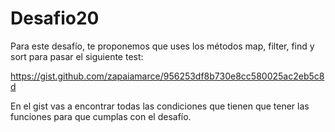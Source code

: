 # Desafio20
Para este desafío, te proponemos que uses los métodos map, filter, find y sort para pasar el siguiente test:

https://gist.github.com/zapaiamarce/956253df8b730e8cc580025ac2eb5c8d

En el gist vas a encontrar todas las condiciones que tienen que tener las funciones para que cumplas con el desafío.
